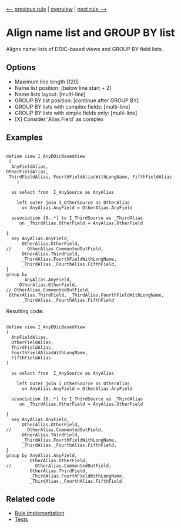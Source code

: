 [<-- previous rule](DdlAlignLogicalExpressionsRule.md) | [overview](../rules.md) | [next rule -->](DdlAlignDataSourcesRule.md)

# Align name list and GROUP BY list

Aligns name lists of DDIC-based views and GROUP BY field lists.

## Options

* Maximum line length \[120\] 
* Name list position: \[below line start \+ 2\]
* Name lists layout: \[multi-line\]
* GROUP BY list position: \[continue after GROUP BY\]
* GROUP BY lists with complex fields: \[multi-line\]
* GROUP BY lists with simple fields only: \[multi-line\]
* \[X\] Consider 'Alias.Field' as complex

## Examples


```ASDDLS

define view I_AnyDDicBasedView
 (
  AnyFieldAlias,
OtherFieldAlias,
 ThirdFieldAlias, FourthFieldAliasWithLongName, FifthFieldAlias
    )

  as select from  I_AnySource as AnyAlias

    left outer join I_OtherSource as OtherAlias
      on AnyAlias.AnyField = OtherAlias.AnyField

  association [0..*] to I_ThirdSource as _ThirdAlias
     on _ThirdAlias.OtherField = AnyAlias.OtherField

{
  key AnyAlias.AnyField,
      OtherAlias.OtherField,
//      OtherAlias.CommentedOutField,
      OtherAlias.ThirdField,
      _ThirdAlias.FourthFieldWithLongName,
      _ThirdAlias._FourthAlias.FifthField,
}
group by
       AnyAlias.AnyField,
     OtherAlias.OtherField,
// OtherAlias.CommentedOutField,
 OtherAlias.ThirdField, _ThirdAlias.FourthFieldWithLongName,
      _ThirdAlias._FourthAlias.FifthField
```

Resulting code:

```ASDDLS

define view I_AnyDDicBasedView
(
  AnyFieldAlias,
  OtherFieldAlias,
  ThirdFieldAlias,
  FourthFieldAliasWithLongName,
  FifthFieldAlias
)

  as select from  I_AnySource as AnyAlias

    left outer join I_OtherSource as OtherAlias
      on AnyAlias.AnyField = OtherAlias.AnyField

  association [0..*] to I_ThirdSource as _ThirdAlias
     on _ThirdAlias.OtherField = AnyAlias.OtherField

{
  key AnyAlias.AnyField,
      OtherAlias.OtherField,
//      OtherAlias.CommentedOutField,
      OtherAlias.ThirdField,
      _ThirdAlias.FourthFieldWithLongName,
      _ThirdAlias._FourthAlias.FifthField,
}
group by AnyAlias.AnyField,
         OtherAlias.OtherField,
//         OtherAlias.CommentedOutField,
         OtherAlias.ThirdField,
         _ThirdAlias.FourthFieldWithLongName,
         _ThirdAlias._FourthAlias.FifthField
```

## Related code

* [Rule implementation](../../com.sap.adt.abapcleaner/src/com/sap/adt/abapcleaner/rules/ddl/alignment/DdlAlignFieldListsRule.java)
* [Tests](../../test/com.sap.adt.abapcleaner.test/src/com/sap/adt/abapcleaner/rules/ddl/alignment/DdlAlignFieldListsTest.java)


